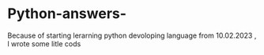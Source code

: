 # Python-answers-
Because of starting lerarning python devoloping language from 10.02.2023 , l wrote some litle cods
